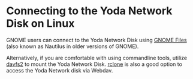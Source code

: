 # Connecting to the Yoda Network Disk on Linux

GNOME users can connect to the Yoda Network Disk using [GNOME Files](yoda-disk-gnome-files.md) (also known as Nautilus in older versions of GNOME).

Alternatively, if you are comfortable with using commandline tools, utilize [davfs2](yoda-disk-davfs2.md) to mount the Yoda Network Disk. [rclone](yoda-disk-rclone.md) is also a good option to access the Yoda Network disk via Webdav.  